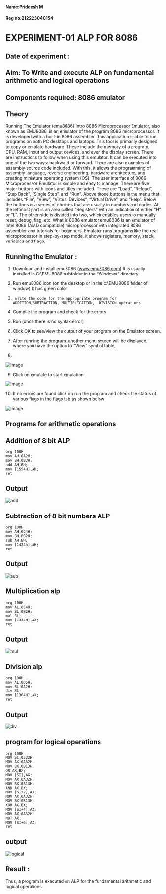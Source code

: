 #### Name:Prideesh M
#### Reg no:212223040154
# EXPERIMENT-01 ALP FOR 8086
## Date of experiment :





## Aim: To Write and execute ALP on fundamental arithmetic and logical operations
## Components required: 8086  emulator 
## Theory 
Running The Emulator (emu8086) Intro 8086 Microprocessor Emulator, also known as EMU8086, is an emulator of the program 8086 microprocessor. It is developed with a built-in 8086 assembler. This application is able to run programs on both PC desktops and laptops. This tool is primarily designed to copy or emulate hardware. These include the memory of a program, CPU, RAM, input and output devices, and even the display screen. There are instructions to follow when using this emulator. It can be executed into one of the two ways: backward or forward. There are also examples of assembly source code included. With this, it allows the programming of assembly language, reverse engineering, hardware architecture, and creating miniature operating system (OS). The user interface of 8086 Microprocessor Emulator is simple and easy to manage. There are five major buttons with icons and titles included. These are “Load”, “Reload”, “Step Back”, “Single Step”, and “Run”. Above those buttons is the menu that includes “File”, “View”, “Virtual Devices”, “Virtual Drive”, and “Help”. Below the buttons is a series of choices that are usually in numbers and codes. At the leftmost part is an area called “Registers” with an indication of either “H” or “L”. The other side is divided into two, which enables users to manually reset, debug, flag, etc. What is 8086 emulator emu8086 is an emulator of Intel 8086 (AMD compatible) microprocessor with integrated 8086 assembler and tutorials for beginners. Emulator runs programs like the real microprocessor in step-by-step mode. it shows registers, memory, stack, variables and flags.


 ## Running the Emulator :
1.	Download and install emu8086 (www.emu8086.com) It is usually installed in C:\EMU8086 subfolder in the “Windows” directory
2.	  Run  emu8086 icon (on the desktop or in the c:\EMU8086 folder of window) It has green color 
 
 
3.		write the code for the appropriate program for ADDITION,SUBTRACTION, MULTIPLICATION,  DIVISION operations 

4.	 Compile the program and check for the errors 
5.	Run (once there is no syntax error) 

6.	Click OK to see/view the output of your program on the Emulator screen. 


7.	After running the program, another menu screen will be displayed, where you have the option to “View” symbol table,
8.	 


![image](https://user-images.githubusercontent.com/36288975/189273263-d65baae9-4b8f-4723-afb3-c0ffa4052b04.png)











9.	Click on emulate to start emulation 








![image](https://user-images.githubusercontent.com/36288975/189273273-9bb36ec1-e2e8-4892-8d35-37707332bfdc.png)








10.	If no errors are found click on run the program and check the status of various flags in the flags tab as shown below 






![image](https://user-images.githubusercontent.com/36288975/189273277-113a2a33-4a40-4ff8-95a5-ecd3a1f504fe.png)







## Programs for arithmetic  operations

## Addition  of 8 bit ALP 
```
org 100H
mov AH,0A2H;
mov BH,0B3H;
add AH,BH;
mov [1554H],AH;
ret
```

## Output  
 ![add](https://github.com/prideeshm/EXPERIMENT--01-ALP-FOR-8086/assets/144870483/00afdc6d-2970-4e31-b144-ea957c56aeb9)

## Subtraction   of 8 bit numbers  ALP 
``` 
org 100H
mov AH,0C4H;
mov BH,0B2H;
sub AH,BH;
mov [1424h],AH;
ret
```
## Output 
![sub](https://github.com/prideeshm/EXPERIMENT--01-ALP-FOR-8086/assets/144870483/549545bd-b4e3-4da2-8c4b-f24d99827714)

## Multiplication alp 
```
org 100H
mov AL,0C4H;
mov BL,0B2H;
mul BL;
mov [1334H],AX;
ret
```
 ## Output  
![mul](https://github.com/prideeshm/EXPERIMENT--01-ALP-FOR-8086/assets/144870483/7143d472-7c80-475d-a6d1-798f7568afe5)


## Division alp 

```
org 100H
mov AL,0D5H;
mov BL,0A2H;
div BL;
mov [1364H],AX;
ret
```
## Output  
![div](https://github.com/prideeshm/EXPERIMENT--01-ALP-FOR-8086/assets/144870483/8ba094b2-bd6a-44bf-9088-fbec96bda98d)

## program for logical operations
```
org 100H
MOV SI,0532H;
MOV AX,0A32H;
MOV BX,0B13H;
OR AX,BX;
MOV [SI],AX;
MOV AX,0A32H;
MOV BX,0B13H;
AND AX,BX;
MOV [SI+2],AX;
MOV AX,0A32H;
MOV BX,0B13H;
XOR AX,BX;
MOV [SI+4],AX;
MOV AX,0A32H;
NOT AX;
MOV [SI+6],AX;
ret
```
## output
![logical](https://github.com/prideeshm/EXPERIMENT--01-ALP-FOR-8086/assets/144870483/8a000bac-5c28-4385-a6f5-207d56e35e2b)

## Result :
Thus, a program is executed on ALP for the fundamental arithmetic and logical operations.








